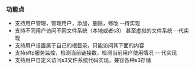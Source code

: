 ### 功能点
* 支持用户管理，管理用户，添加，删除，修改  --待实现
* 支持不同用户访问不同文件系统（本地或者s3） 甚至虚拟的文件系统   --代实现
* 支持用户设置属于自己的根目录，只能访问其下面的内容  
* 支持sftp服务监控，检测当前链接数，检测当前用户使用情况   -- 代实现
* 支持用户自定义访问s3文件系统代码实现，兼容各种s3存储
